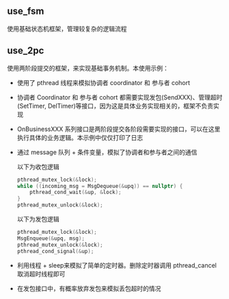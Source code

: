 

## use_fsm

使用基础状态机框架，管理较复杂的逻辑流程





## use_2pc

使用两阶段提交的框架，来实现基础事务机制。本使用示例：

* 使用了 pthread 线程来模拟协调者 coordinator 和 参与者 cohort

* 协调者 Coordinator 和 参与者 cohort 都需要实现发包(SendXXX)、管理超时(SetTimer, DelTimer)等接口，因为这是具体业务实现相关的，框架不负责实现

* OnBusinessXXX 系列接口是两阶段提交各阶段需要实现的接口，可以在这里执行具体的业务逻辑。本示例中仅仅打印了日志

* 通过 message 队列 + 条件变量，模拟了协调者和参与者之间的通信

  以下为收包逻辑

  ```c++
  pthread_mutex_lock(&lock);
  while ((incoming_msg = MsgDequeue(&upq)) == nullptr) {
      pthread_cond_wait(&up, &lock);
  }
  pthread_mutex_unlock(&lock);
  ```

  以下为发包逻辑

  ```c++
  pthread_mutex_lock(&lock);
  MsgEnqueue(&upq, msg);
  pthread_mutex_unlock(&lock);
  pthread_cond_signal(&up);
  ```

* 利用线程 + sleep来模拟了简单的定时器。删除定时器调用 pthread_cancel 取消超时线程即可

* 在发包接口中，有概率放弃发包来模拟丢包超时的情况
